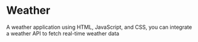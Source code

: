 # Weather
A weather application using HTML, JavaScript, and CSS, you can integrate a weather API to fetch real-time weather data
